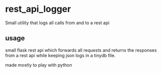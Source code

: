 # rest_api_logger
Small utility that logs all calls from and to a rest api

## usage

small flask rest api which forwards all requests and returns the responses from a rest api
while keeping json logs in a tinydb file.

made mostly to play with python
